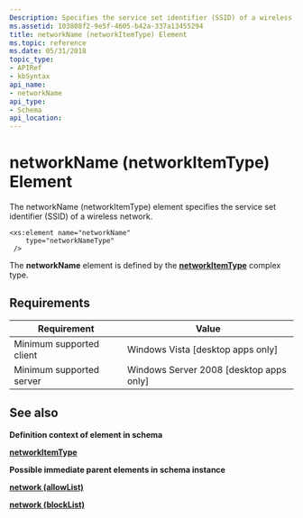 ```yaml
---
Description: Specifies the service set identifier (SSID) of a wireless network.
ms.assetid: 103808f2-9e5f-4605-b42a-337a13455294
title: networkName (networkItemType) Element
ms.topic: reference
ms.date: 05/31/2018
topic_type: 
- APIRef
- kbSyntax
api_name: 
- networkName
api_type: 
- Schema
api_location: 
---
```


# networkName (networkItemType) Element

The networkName (networkItemType) element specifies the service set identifier (SSID) of a wireless network.

``` syntax
<xs:element name="networkName"
    type="networkNameType"
 />
```

The **networkName** element is defined by the [**networkItemType**](wlan-policyschema-networkitemtype-complextype.md) complex type.

## Requirements



| Requirement | Value |
|-------------------------------------|------------------------------------------------------|
| Minimum supported client<br/> | Windows Vista \[desktop apps only\]<br/>       |
| Minimum supported server<br/> | Windows Server 2008 \[desktop apps only\]<br/> |



## See also

<dl> <dt>

**Definition context of element in schema**
</dt> <dt>

[**networkItemType**](wlan-policyschema-networkitemtype-complextype.md)
</dt> <dt>

**Possible immediate parent elements in schema instance**
</dt> <dt>

[**network (allowList)**](wlan-policyschema-network-allowlist-element.md)
</dt> <dt>

[**network (blockList)**](wlan-policyschema-network-blocklist-element.md)
</dt> </dl>

 

 




